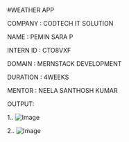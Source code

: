 #WEATHER APP

COMPANY : CODTECH IT SOLUTION

NAME : PEMIN SARA P

INTERN ID : CTO8VXF

DOMAIN : MERNSTACK DEVELOPMENT

DURATION : 4WEEKS

MENTOR : NEELA SANTHOSH KUMAR

OUTPUT:

1.. ![Image](https://github.com/user-attachments/assets/4708f1dc-b899-434d-ab8f-b8a8d23f03e3) 

2.. ![Image](https://github.com/user-attachments/assets/a9baf37f-f94e-4723-b979-01deefcf74d9)
